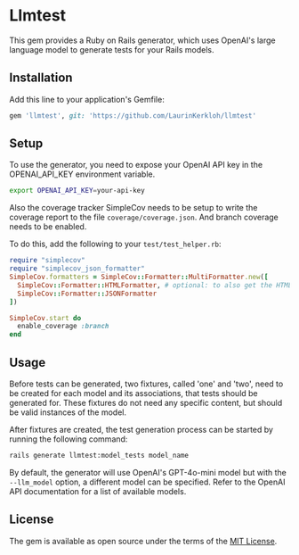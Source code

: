 # Llmtest

This gem provides a Ruby on Rails generator, which uses OpenAI's large language model to generate tests for your Rails models.

## Installation

Add this line to your application's Gemfile:

```ruby
gem 'llmtest', git: 'https://github.com/LaurinKerkloh/llmtest'
```

## Setup

To use the generator, you need to expose your OpenAI API key in the OPENAI_API_KEY environment variable.

```bash
export OPENAI_API_KEY=your-api-key
```

Also the coverage tracker SimpleCov needs to be setup to write the coverage report to the file `coverage/coverage.json`.
And branch coverage needs to be enabled.

To do this, add the following to your `test/test_helper.rb`:

```ruby
require "simplecov"
require "simplecov_json_formatter"
SimpleCov.formatters = SimpleCov::Formatter::MultiFormatter.new([
  SimpleCov::Formatter::HTMLFormatter, # optional: to also get the HTML report
  SimpleCov::Formatter::JSONFormatter
])

SimpleCov.start do
  enable_coverage :branch
end
```

## Usage

Before tests can be generated, two fixtures, called 'one' and 'two', need to be created for each model and its associations, that tests should be generated for.
These fixtures do not need any specific content, but should be valid instances of the model.

After fixtures are created, the test generation process can be started by running the following command:

```bash
rails generate llmtest:model_tests model_name
```

By default, the generator will use OpenAI's GPT-4o-mini model but with the `--llm_model` option, a different model can be specified.
Refer to the OpenAI API documentation for a list of available models.

## License

The gem is available as open source under the terms of the [MIT License](https://opensource.org/licenses/MIT).
